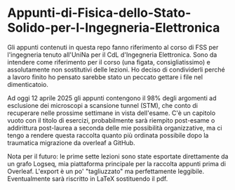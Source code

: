 # Appunti-di-Fisica-dello-Stato-Solido-per-l-Ingegneria-Elettronica
Gli appunti contenuti in questa repo fanno riferimento al corso di FSS per l'ingegneria tenuto all'UniNa per il CdL d'Ingegneria Elettronica.
Sono da intendere come riferimento per il corso (una figata, consigliatissimo) e assolutamente non sostitutivi delle lezioni. Ho deciso di condividerli perché a lavoro finito ho pensato sarebbe stato un peccato gettare i file nel dimenticatoio.

Ad oggi 12 aprile 2025 gli appunti contengono il 98% degli argomenti ad esclusione dei microscopi a scansione tunnel (STM), che conto di recuperare nelle prossime settimane in vista dell'esame. C'è un capitolo vuoto con il titolo di esercizi, probabilmente sarà riempito post-esame o addirittura post-laurea a seconda delle mie possibilità organizzative, ma ci tengo a rendere questa raccolta quanto più ordinata possibile dopo la traumatica migrazione da overleaf a GitHub.

Nota per il futuro: le prime sette lezioni sono state esportate direttamente da un grafo Logseq, mia piattaforma principale per la raccolta appunti prima di Overleaf. L'export è un po' "tagliuzzato" ma perfettamente leggibile.
Eventualmente sarà riscritto in LaTeX sostituendo il pdf.
